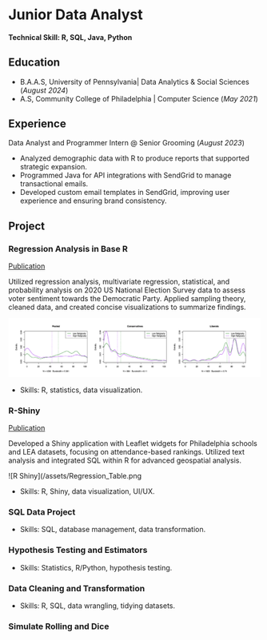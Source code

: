 # Junior Data Analyst

#### Technical Skill: R, SQL, Java, Python

## Education
- B.A.A.S, University of Pennsylvania| Data Analytics & Social Sciences (_August 2024_)
- A.S, Community College of Philadelphia | Computer Science (_May 2021_)

## Experience
Data Analyst and Programmer Intern @ Senior Grooming (_August 2023_)

- Analyzed demographic data with R to produce reports that supported strategic expansion.
- Programmed Java for API integrations with SendGrid to manage transactional emails.
- Developed custom email templates in SendGrid, improving user experience and ensuring brand consistency.
  
## Project
### Regression Analysis in Base R     
[Publication](https://github.com/naokoi0408/Final.Data310/blob/main/Regression%20Analysis%20/Regression_Analysis%20.pdf)

Utilized regression analysis, multivariate regression, statistical, and probability analysis on 2020 US National Election Survey data to assess voter sentiment towards the Democratic Party. Applied sampling theory, cleaned data, and created concise visualizations to summarize findings.

![Regression Analysis](/assets/Difference_in_Mean.png)

- Skills: R, statistics, data visualization.

### R-Shiny
[Publication](https://github.com/naokoi0408/School_Rank_App/blob/main/School_Rank_App/School_Rank_App_Description.pdf)

Developed a Shiny application with Leaflet widgets for Philadelphia schools and LEA datasets, focusing on attendance-based rankings. Utilized text analysis and integrated SQL within R for advanced geospatial analysis.

![R Shiny](/assets/Regression_Table.png

- Skills: R, Shiny, data visualization, UI/UX.

### SQL Data Project


- Skills: SQL, database management, data transformation.

### Hypothesis Testing and Estimators



- Skills: Statistics, R/Python, hypothesis testing.

### Data Cleaning and Transformation


- Skills: R, SQL, data wrangling, tidying datasets.

### Simulate Rolling and Dice





